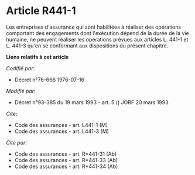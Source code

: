 # Article R441-1

Les entreprises d'assurance qui sont habilitées à réaliser des opérations comportant des engagements dont l'exécution dépend
de la durée de la vie humaine, ne peuvent réaliser les opérations prévues aux articles L. 441-1 et L. 441-3 qu'en se
conformant aux dispositions du présent chapitre.

**Liens relatifs à cet article**

_Codifié par_:

  - Décret n°76-666 1976-07-16

_Modifié par_:

  - Décret n°93-385 du 19 mars 1993 - art. 5 () JORF 20 mars 1993

_Cite_:

  - Code des assurances - art. L441-1 (M)
  - Code des assurances - art. L441-3 (M)

_Cité par_:

  - Code des assurances - art. R*441-31 (Ab)
  - Code des assurances - art. R*441-33 (Ab)
  - Code des assurances - art. R*441-34 (Ab)

